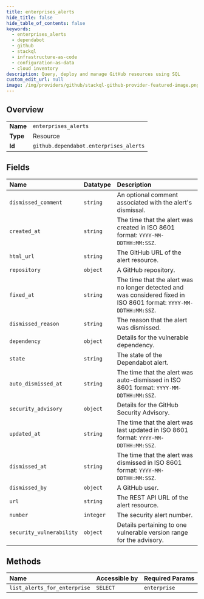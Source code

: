 ```yaml
---
title: enterprises_alerts
hide_title: false
hide_table_of_contents: false
keywords:
  - enterprises_alerts
  - dependabot
  - github    
  - stackql
  - infrastructure-as-code
  - configuration-as-data
  - cloud inventory
description: Query, deploy and manage GitHub resources using SQL
custom_edit_url: null
image: /img/providers/github/stackql-github-provider-featured-image.png
---
```

  
    

## Overview
<table><tbody>
<tr><td><b>Name</b></td><td><code>enterprises_alerts</code></td></tr>
<tr><td><b>Type</b></td><td>Resource</td></tr>
<tr><td><b>Id</b></td><td><code>github.dependabot.enterprises_alerts</code></td></tr>
</tbody></table>

## Fields
| Name | Datatype | Description |
|:-----|:---------|:------------|
| `dismissed_comment` | `string` | An optional comment associated with the alert's dismissal. |
| `created_at` | `string` | The time that the alert was created in ISO 8601 format: `YYYY-MM-DDTHH:MM:SSZ`. |
| `html_url` | `string` | The GitHub URL of the alert resource. |
| `repository` | `object` | A GitHub repository. |
| `fixed_at` | `string` | The time that the alert was no longer detected and was considered fixed in ISO 8601 format: `YYYY-MM-DDTHH:MM:SSZ`. |
| `dismissed_reason` | `string` | The reason that the alert was dismissed. |
| `dependency` | `object` | Details for the vulnerable dependency. |
| `state` | `string` | The state of the Dependabot alert. |
| `auto_dismissed_at` | `string` | The time that the alert was auto-dismissed in ISO 8601 format: `YYYY-MM-DDTHH:MM:SSZ`. |
| `security_advisory` | `object` | Details for the GitHub Security Advisory. |
| `updated_at` | `string` | The time that the alert was last updated in ISO 8601 format: `YYYY-MM-DDTHH:MM:SSZ`. |
| `dismissed_at` | `string` | The time that the alert was dismissed in ISO 8601 format: `YYYY-MM-DDTHH:MM:SSZ`. |
| `dismissed_by` | `object` | A GitHub user. |
| `url` | `string` | The REST API URL of the alert resource. |
| `number` | `integer` | The security alert number. |
| `security_vulnerability` | `object` | Details pertaining to one vulnerable version range for the advisory. |
## Methods
| Name | Accessible by | Required Params |
|:-----|:--------------|:----------------|
| `list_alerts_for_enterprise` | `SELECT` | `enterprise` |
